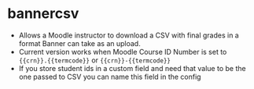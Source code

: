 # bannercsv

- Allows a Moodle instructor to download a CSV with final grades in a format Banner can take as an upload.  
- Current version works when Moodle Course ID Number is set to `{{crn}}.{{termcode}}` or `{{crn}}-{{termcode}}`
- If you store student ids in a custom field and need that value to be the one passed to CSV you can name this field in the config
